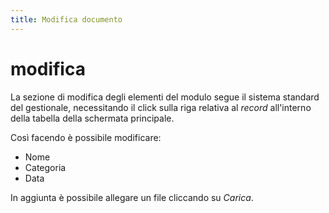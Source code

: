```yaml
---
title: Modifica documento
---
```


# modifica

La sezione di modifica degli elementi del modulo segue il sistema standard del gestionale, necessitando il click sulla riga relativa al _record_ all'interno della tabella della schermata principale.

Così facendo è possibile modificare:

* Nome
* Categoria
* Data

In aggiunta è possibile allegare un file cliccando su _Carica_.

